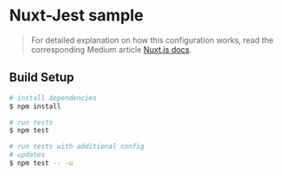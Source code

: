 # Nuxt-Jest sample

> For detailed explanation on how this configuration works, read the corresponding Medium article [Nuxt.js docs](https://nuxtjs.org).

## Build Setup

``` bash
# install dependencies
$ npm install

# run tests
$ npm test

# run tests with additional config
# updates
$ npm test -- -u
```